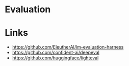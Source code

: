 # Evaluation

# Links
* https://github.com/EleutherAI/lm-evaluation-harness
* https://github.com/confident-ai/deepeval
* https://github.com/huggingface/lighteval
